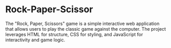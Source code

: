 # Rock-Paper-Scissor
The "Rock, Paper, Scissors" game is a simple interactive web application that allows users to play the classic game against the computer. The project leverages HTML for structure, CSS for styling, and JavaScript for interactivity and game logic.
